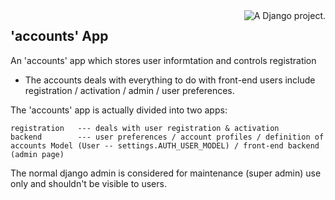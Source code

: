 <a href="http://www.djangoproject.com/" >
	<img src="https://www.djangoproject.com/m/img/badges/djangoproject120x25.gif" border="0" alt="A Django project." title="A Django project." style="float: right;" />
</a>

## 'accounts' App

An 'accounts' app which stores user informtation and controls registration

- The accounts deals with everything to do with front-end users include registration / activation / admin / user preferences.

The 'accounts' app is actually divided into two apps:

	registration   --- deals with user registration & activation
	backend        --- user preferences / account profiles / definition of accounts Model (User -- settings.AUTH_USER_MODEL) / front-end backend (admin page)



The normal django admin is considered for maintenance (super admin) use only and shouldn't be visible to users.
